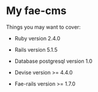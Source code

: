 # My fae-cms

Things you may want to cover:

* Ruby version 2.4.0

* Rails version 5.1.5

* Database postgresql version 1.0

* Devise version >= 4.4.0

* Fae-rails version >= 1.7.0
